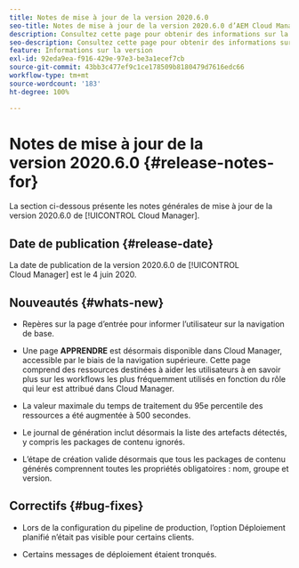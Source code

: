 ```yaml
---
title: Notes de mise à jour de la version 2020.6.0
seo-title: Notes de mise à jour de la version 2020.6.0 d’AEM Cloud Manager
description: Consultez cette page pour obtenir des informations sur la version 2020.6.0 de Cloud Manager
seo-description: Consultez cette page pour obtenir des informations sur la version 2020.6.0 d’AEM Cloud Manager
feature: Informations sur la version
exl-id: 92eda9ea-f916-429e-97e3-be3a1ecef7cb
source-git-commit: 43bb3c477ef9c1ce178509b8180479d7616edc66
workflow-type: tm+mt
source-wordcount: '183'
ht-degree: 100%

---
```


# Notes de mise à jour de la version 2020.6.0 {#release-notes-for}

La section ci-dessous présente les notes générales de mise à jour de la version 2020.6.0 de [!UICONTROL Cloud Manager].

## Date de publication {#release-date}

La date de publication de la version 2020.6.0 de [!UICONTROL Cloud Manager] est le 4 juin 2020.

## Nouveautés {#whats-new}

* Repères sur la page d’entrée pour informer l’utilisateur sur la navigation de base.

* Une page **APPRENDRE** est désormais disponible dans Cloud Manager, accessible par le biais de la navigation supérieure. Cette page comprend des ressources destinées à aider les utilisateurs à en savoir plus sur les workflows les plus fréquemment utilisés en fonction du rôle qui leur est attribué dans Cloud Manager.

* La valeur maximale du temps de traitement du 95e percentile des ressources a été augmentée à 500 secondes.

* Le journal de génération inclut désormais la liste des artefacts détectés, y compris les packages de contenu ignorés.

* L’étape de création valide désormais que tous les packages de contenu générés comprennent toutes les propriétés obligatoires : nom, groupe et version.

## Correctifs {#bug-fixes}

* Lors de la configuration du pipeline de production, l’option Déploiement planifié n’était pas visible pour certains clients.

* Certains messages de déploiement étaient tronqués.
